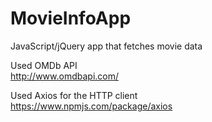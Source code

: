 # MovieInfoApp  
JavaScript/jQuery app that fetches movie data  

Used OMDb API  
http://www.omdbapi.com/


Used Axios for the HTTP client  
https://www.npmjs.com/package/axios

